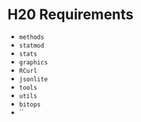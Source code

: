 # H20 Requirements



* `methods`
* `statmod`
* `stats`
* `graphics`
* `RCurl`
* `jsonlite`
* `tools`
* `utils`
* `bitops`
* ``
